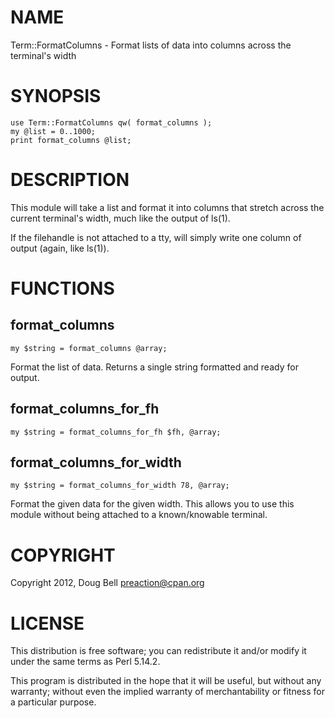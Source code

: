 # NAME

Term::FormatColumns - Format lists of data into columns across the terminal's width

# SYNOPSIS

    use Term::FormatColumns qw( format_columns );
    my @list = 0..1000;
    print format_columns @list;

# DESCRIPTION

This module will take a list and format it into columns that stretch across the
current terminal's width, much like the output of ls(1).

If the filehandle is not attached to a tty, will simply write one column of output
(again, like ls(1)).

# FUNCTIONS

## format\_columns

    my $string = format_columns @array;

Format the list of data. Returns a single string formatted and ready for output.

## format\_columns\_for\_fh

    my $string = format_columns_for_fh $fh, @array;

## format\_columns\_for\_width

    my $string = format_columns_for_width 78, @array;

Format the given data for the given width. This allows you to use this module without
being attached to a known/knowable terminal.

# COPYRIGHT

Copyright 2012, Doug Bell <preaction@cpan.org>

# LICENSE

This distribution is free software; you can redistribute it and/or modify it
under the same terms as Perl 5.14.2.

This program is distributed in the hope that it will be
useful, but without any warranty; without even the implied
warranty of merchantability or fitness for a particular purpose.
